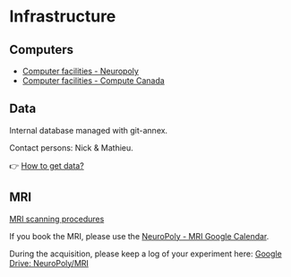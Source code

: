 # Infrastructure

## Computers

* [Computer facilities - Neuropoly](https://intranet.neuro.polymtl.ca/computing-resources/neuropoly/README.html#cpu-gpu-clusters)
* [Computer facilities - Compute Canada](https://intranet.neuro.polymtl.ca/computing-resources/compute-canada.html)

## Data

Internal database managed with git-annex.

Contact persons: Nick & Mathieu.

👉 [How to get data?](https://intranet.neuro.polymtl.ca/computing-resources/data/git-datasets.html)

## MRI

[MRI scanning procedures](https://intranet.neuro.polymtl.ca/mri-scanning/README.html)

If you book the MRI, please use the [NeuroPoly - MRI Google Calendar](https://calendar.google.com/calendar/u/0/embed?src=k4moiei5d2lh84iokouk6lt84o@group.calendar.google.com&ctz=America/Toronto).

During the acquisition, please keep a log of your experiment here: [Google Drive: NeuroPoly/MRI](https://drive.google.com/drive/folders/1b9O_sCaBzGxk97TPMjdBlS7biZnwC7Dl)
